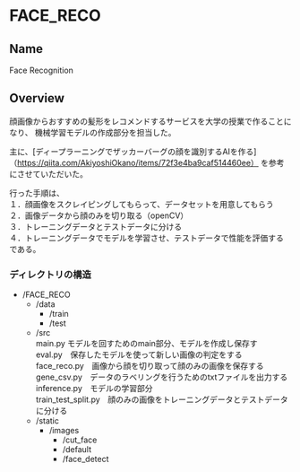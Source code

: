 # FACE_RECO

## Name
Face Recognition

## Overview
顔画像からおすすめの髪形をレコメンドするサービスを大学の授業で作ることになり、
機械学習モデルの作成部分を担当した。

主に、[ディープラーニングでザッカーバーグの顔を識別するAIを作る]（https://qiita.com/AkiyoshiOkano/items/72f3e4ba9caf514460ee）
を参考にさせていただいた。

行った手順は、  
１．顔画像をスクレイピングしてもらって、データセットを用意してもらう<br>
２．画像データから顔のみを切り取る（openCV）<br>
３．トレーニングデータとテストデータに分ける<br>
４．トレーニングデータでモデルを学習させ、テストデータで性能を評価する<br>
である。  


### ディレクトリの構造
* /FACE_RECO<br>
  * /data<br>
    * /train<br>
    * /test<br>
  * /src<br>
    main.py モデルを回すためのmain部分、モデルを作成し保存す<br>
    eval.py　保存したモデルを使って新しい画像の判定をする<br>
    face_reco.py　画像から顔を切り取って顔のみの画像を保存する<br>
    gene_csv.py　データのラベリングを行うためのtxtファイルを出力する<br>
    inference.py　モデルの学習部分<br>
    train_test_split.py　顔のみの画像をトレーニングデータとテストデータに分ける<br>
  * /static<br>
    * /images<br>
      * /cut_face<br>
      * /default<br>
      * /face_detect<br>
      
    







